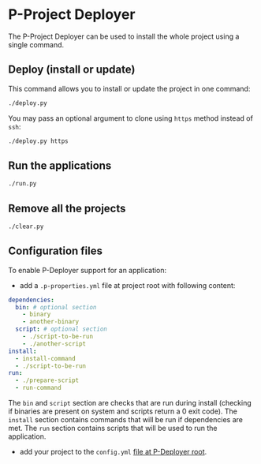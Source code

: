 P-Project Deployer
==================

The P-Project Deployer can be used to install the whole project using a single
command.

Deploy (install or update)
--------------------------

This command allows you to install or update the project in one command:

```sh
./deploy.py
```

You may pass an optional argument to clone using `https` method instead of `ssh`:

```sh
./deploy.py https
```

Run the applications
--------------------

```sh
./run.py
```

Remove all the projects
-----------------------

```sh
./clear.py
```

Configuration files
-------------------

To enable P-Deployer support for an application:

- add a `.p-properties.yml` file at project root with following content:

```yaml
dependencies:
  bin: # optional section
    - binary
    - another-binary
  script: # optional section
    - ./script-to-be-run
    - ./another-script
install:
  - install-command
  - ./script-to-be-run
run:
  - ./prepare-script
  - run-command
```

The `bin` and `script` section are checks that are run during install (checking if binaries are present on system and
scripts return a 0 exit code). The `install` section contains commands that will be run if dependencies are met. The `run`
section contains scripts that will be used to run the application.

- add your project to the `config.yml` [file at P-Deployer root](https://github.com/p-project/p-deployer/blob/master/config.yml).
